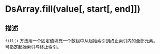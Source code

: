 # DsArray.fill(value[, start[, end]])

## 描述

`fill()` 方法用一个固定值填充一个数组中从起始索引到终止索引内的全部元素。可指定起始索引与终止索引。
